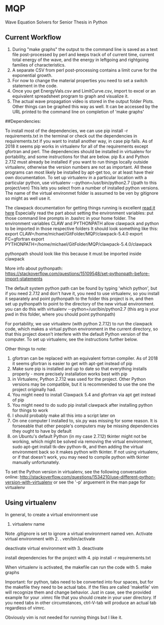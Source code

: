 # MQP
Wave Equation Solvers for Senior Thesis in Python

## Current Workflow
1. During "make graphs" the output to the command line is saved as a text file post-processed by perl and keeps track of of current time, current total energy of the wave, and the energy in leftgoing and rightgoing families of characteristics.
2. A separate CSV from perl post-processing contains a limit curve for the exponential growth.
3. For now to change the material properties you need to set a switch statement in the code.
4. Once you get EnergyVals.csv and LimitCurve.csv, import to excel or an equivalent spreadsheet program to graph and visualize it.
5. The actual wave propagation video is stored in the output folder Plots. Other things can be graphed this way as well. It can be accessed by the URL printed to the command line on completion of 'make graphs'

##Dependencies:

To install most of the dependencies, we can use
pip install -r requirements.txt
in the terminal or check out the dependencies in requirements.txt if you want to install another way, in case pip fails. As of 2018 it seems pip works in virtualenv for all of the requirements except gfortran and perl. The dependencies should be installed in virtualenv for portability, and some instructions for that are below. pip 8.x and Python 2.7.12 must already be installed if you want to run things locally outside virtualenv, otherwise the version numbers are not as important. All these programs can most likely be installed by apt-get too, or at least have their own documentation.
To set up virtualenv in a particular location with a particular python, use
virtualenv --python=/usr/bin/python2.7 (/path to this project/ven)
This lets you select from a number of installed python versions. The name of the virtual environmet folder is assumed to be ven by gitignore so might as well use it.


The clawpack documentation for getting things running is excellent
[read it here](http://www.clawpack.org/installing.html#installation-instructions)
Especially read the part about setting the environment variables: put those
command line prompts in .bashrc in your home folder. The environment variables CLAW and PYTHONPATH allow clawpack and python to be imported in those respective folders
It should look something like this:
export CLAW=/home/michael/GitFolder/MQP/clawpack-5.4.0
export FC=gfortran
export PYTHONPATH=/home/michael/GitFolder/MQP/clawpack-5.4.0/clawpack

pythonpath should look like this because it must be imported inside clawpack

More info about pythonpath:
https://stackoverflow.com/questions/15109548/set-pythonpath-before-import-statements


The default system python path can be found by typing 'which python', but if you need 2.7.12 and don't have it, you need to use virtualenv, so you install it separately and point pythonpath to the folder this project is in, and then set up pythonpath to point to the directory of the new virtual environment. you can do this with
virtualenv --python=/usr/bin/python2.7 (this arg is your pwd in this folder, where you should point pythonpath)

For portability, we use virtualenv (with python 2.7.12) to run the clawpack code, which makes a virtual python environment in the current directory, so that this project doesn't interfere with the default Python version of the computer. To set up virtualenv, see the instructions further below.




Other things to note:
1. gfortran can be replaced with an equivalent fortran compiler. As of 2018 it seems gfortran is easier to get with apt-get instead of pip
2. Make sure pip is installed and up to date so that everything installs properly - more precisely installation works best with pip
3. in Virtualenv, Python 2.7.12 was used for the project. Other Python versions may be compatible, but it is recommended to use the one the project originally had.
4. You might need to install Clawpack 5.4  and gfortran via apt get instead of pip
5. You might need to do sudo pip install clawpack after installing python for things to work
6. I should probably make all this into a script later on
7. On one computer I installed to, six.py was missing for some reason. It is forseeable that other people's computers may be missing dependencies they ought to have by default
8. on Ubuntu's default Python (in my case 2.7.12) tkinter might not be working, which might be solved via removing the virtual environment, sudo apt-get install tk-dev python-tk, and then adding the virtual environment back so it makes python with tkinter. If not using virtualenv, or if that doesn't work, you may need to compile python with tkinter manually unfortunately.


To set the Python version in virtualenv, see the following conversation online:
http://stackoverflow.com/questions/1534210/use-different-python-version-with-virtualenv
or see the '-p' arguement in the man page for virtualenv

## Using virtualenv
In general, to create a virtual environment use
1. virtualenv name

Note .gitignore is set to ignore a virtual environment named ven. Activate virtual environment with
2. . ven/bin/activate

deactivate virtual environment with
3. deactivate

install dependencies for the project with
4. pip install -r requirements.txt

When virtualenv is activated, the makefile can run the code with
5. make graphs

Important: for python, tabs need to be converted into four spaces, but for the makefile they need to be actual tabs. if the files are called 'makefile' vim will recognize them and change behavior. Just in case, see the provided example for your .vimrc file that you should create in your user directory. If you need tabs in other circumstances, ctrl-V-tab will produce an actual tab regardless of vimrc.

Obviously vim is not needed for running things but I like it.
